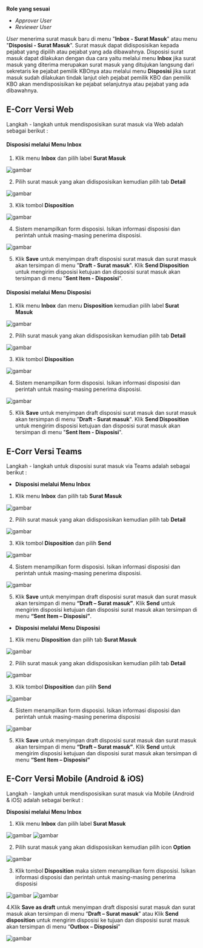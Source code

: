 **Role yang sesuai**

- *Approver User*
- *Reviewer User*

_User_ menerima surat masuk baru di menu "**Inbox - Surat Masuk**" atau menu "**Disposisi - Surat Masuk**". Surat masuk dapat didisposisikan kepada pejabat yang dipilih atau pejabat yang ada dibawahnya. Disposisi surat masuk dapat dilakukan dengan dua cara yaitu melalui menu **Inbox** jika surat masuk yang diterima merupakan surat masuk yang ditujukan langsung dari sekretaris ke pejabat pemilik KBOnya atau melalui menu **Disposisi** jika surat masuk sudah dilakukan tindak lanjut oleh pejabat pemilik KBO dan pemilik KBO akan mendisposisikan ke pejabat selanjutnya atau pejabat yang ada dibawahnya.

## **E-Corr Versi Web**

Langkah - langkah untuk mendisposisikan surat masuk via Web adalah sebagai berikut :

####   **Disposisi melalui Menu Inbox**

1.    Klik menu **Inbox** dan pilih label **Surat Masuk**

![gambar](SuratMasuk/SM_Web/02SM22.png)

2.    Pilih surat masuk yang akan didisposisikan kemudian pilih tab **Detail**

![gambar](SuratMasuk/SM_Web/02SM23.png)

3.    Klik tombol **Disposition**

![gambar](SuratMasuk/SM_Web/02SM24.png)

4.    Sistem menampilkan form disposisi. Isikan informasi disposisi dan perintah untuk masing-masing penerima disposisi.

![gambar](SuratMasuk/SM_Web/02SM25.png)

5.    Klik **Save** untuk menyimpan draft disposisi surat masuk dan surat masuk akan tersimpan di menu "**Draft - Surat masuk**". Klik **Send Disposition** untuk mengirim disposisi ketujuan dan disposisi surat masuk akan tersimpan di menu "**Sent Item - Disposisi**".

####   **Disposisi melalui Menu Disposisi**

1.    Klik menu **Inbox** dan menu **Disposition** kemudian pilih label **Surat Masuk**

![gambar](SuratMasuk/SM_Web/02SM26.png)

2.    Pilih surat masuk yang akan didisposisikan kemudian pilih tab **Detail**

![gambar](SuratMasuk/SM_Web/02SM27.png)

3.    Klik tombol **Disposition**

![gambar](SuratMasuk/SM_Web/02SM28.png)

4.    Sistem menampilkan form disposisi. Isikan informasi disposisi dan perintah untuk masing-masing penerima disposisi.

![gambar](SuratMasuk/SM_Web/02SM29.png)

5.    Klik **Save** untuk menyimpan draft disposisi surat masuk dan surat masuk akan tersimpan di menu "**Draft - Surat masuk**". Klik **Send Disposition** untuk mengirim disposisi ketujuan dan disposisi surat masuk akan tersimpan di menu "**Sent Item - Disposisi**".

## **E-Corr Versi Teams**

Langkah - langkah untuk disposisi surat masuk via Teams adalah sebagai berikut :

- **Disposisi melalui Menu Inbox**

1.  Klik menu **Inbox** dan pilih tab **Surat Masuk**

![gambar](SuratMasuk/SM_Teams/SM25.png)

2.  Pilih surat masuk yang akan didisposisikan kemudian pilih tab **Detail**

![gambar](SuratMasuk/SM_Teams/SM26.png)

3.  Klik tombol **Disposition** dan pilih **Send**

![gambar](SuratMasuk/SM_Teams/SM27.png)

4.  Sistem menampilkan form disposisi. Isikan informasi disposisi dan perintah untuk masing-masing penerima disposisi.

![gambar](SuratMasuk/SM_Teams/SM28.png)

5.  Klik **Save** untuk menyimpan draft disposisi surat masuk dan surat masuk akan tersimpan di menu **“Draft – Surat masuk”**. Klik **Send** untuk mengirim disposisi ketujuan dan disposisi surat masuk akan tersimpan di menu **“Sent Item – Disposisi”**.

- **Disposisi melalui Menu Disposisi**

1. Klik menu **Disposition** dan pilih tab **Surat Masuk**

![gambar](SuratMasuk/SM_Teams/SM29.png)

2. Pilih surat masuk yang akan didisposisikan kemudian pilih tab **Detail**

![gambar](SuratMasuk/SM_Teams/SM30.png)

3. Klik tombol **Disposition** dan pilih **Send**

![gambar](SuratMasuk/SM_Teams/SM31.png)

4. Sistem menampilkan form disposisi. Isikan informasi disposisi dan perintah untuk masing-masing penerima disposisi

![gambar](SuratMasuk/SM_Teams/SM32.png)

5. Klik **Save** untuk menyimpan draft disposisi surat masuk dan surat masuk akan tersimpan di menu **“Draft – Surat masuk”**. Klik **Send** untuk mengirim disposisi ketujuan dan disposisi surat masuk akan tersimpan di menu **“Sent Item – Disposisi”**

## **E-Corr Versi Mobile (Android & iOS)**

Langkah - langkah untuk mendisposisikan surat masuk via Mobile (Android & iOS) adalah sebagai berikut :

**Disposisi melalui Menu Inbox**

1. Klik menu **Inbox** dan pilih label **Surat Masuk**

![gambar](SuratMasuk/SM_Android/DispoSM/02D01.png) ![gambar](SuratMasuk/SM_Android/DispoSM/02D02.png)

2. Pilih surat masuk yang akan didisposisikan kemudian pilih icon **Option**

![gambar](SuratMasuk/SM_Android/DispoSM/02D03.png)

3. Klik tombol **Disposition** maka sistem menampilkan form disposisi. Isikan informasi disposisi dan perintah untuk masing-masing penerima disposisi

![gambar](SuratMasuk/SM_Android/DispoSM/02D04.png) ![gambar](SuratMasuk/SM_Android/DispoSM/02D05.png)

4.Klik **Save as draft** untuk menyimpan draft disposisi surat masuk dan surat masuk akan tersimpan di menu “**Draft – Surat masuk**” atau Klik **Send disposition** untuk mengirim disposisi ke tujuan dan disposisi surat masuk akan tersimpan di menu “**Outbox – Disposisi**”

![gambar](SuratMasuk/SM_Android/DispoSM/02D06.png)
   
